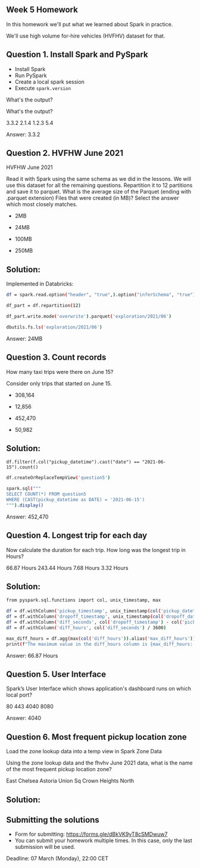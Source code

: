 ## Week 5 Homework

In this homework we'll put what we learned about Spark
in practice.

We'll use high volume for-hire vehicles (HVFHV) dataset for that.

## Question 1. Install Spark and PySpark

* Install Spark
* Run PySpark
* Create a local spark session 
* Execute `spark.version`

What's the output?

What's the output?

3.3.2
2.1.4
1.2.3
5.4

Answer: 3.3.2

## Question 2. HVFHW June 2021

HVFHW June 2021

Read it with Spark using the same schema as we did in the lessons.
We will use this dataset for all the remaining questions.
Repartition it to 12 partitions and save it to parquet.
What is the average size of the Parquet (ending with .parquet extension) Files that were created (in MB)? Select the answer which most closely matches.

- 2MB

- 24MB

- 100MB

- 250MB

## Solution:

Implemented in Databricks:

```sh
df = spark.read.option("header", "true",).option("inferSchema", "true").csv('dbfs:/exploration/fhvhv_tripdata_2021_06_csv.gz')

df_part = df.repartition(12)

df_part.write.mode('overwrite').parquet('exploration/2021/06')

dbutils.fs.ls('exploration/2021/06')
```

Answer: 24MB


## Question 3. Count records 

How many taxi trips were there on June 15?

Consider only trips that started on June 15.

- 308,164

- 12,856

- 452,470

- 50,982

## Solution:

`df.filter(f.col("pickup_datetime").cast("date") == "2021-06-15").count()`

```sh
df.createOrReplaceTempView('question5')

spark.sql("""
SELECT COUNT(*) FROM question5 
WHERE (CAST(pickup_datetime as DATE) = '2021-06-15')
""").display()
```

Answer: 452,470

## Question 4. Longest trip for each day

Now calculate the duration for each trip.
How long was the longest trip in Hours?

66.87 Hours
243.44 Hours
7.68 Hours
3.32 Hours

## Solution:

```sh
from pyspark.sql.functions import col, unix_timestamp, max

df = df.withColumn('pickup_timestamp', unix_timestamp(col('pickup_datetime')))
df = df.withColumn('dropoff_timestamp', unix_timestamp(col('dropoff_datetime')))
df = df.withColumn('diff_seconds', col('dropoff_timestamp') - col('pickup_timestamp'))
df = df.withColumn('diff_hours', col('diff_seconds') / 3600)

max_diff_hours = df.agg(max(col('diff_hours')).alias('max_diff_hours')).collect()[0]['max_diff_hours']
print(f"The maximum value in the diff_hours column is {max_diff_hours:.2f} hours.")
```

Answer: 66.87 Hours

## Question 5. User Interface

Spark’s User Interface which shows application's dashboard runs on which local port?

80
443
4040
8080

Answer: 4040

## Question 6. Most frequent pickup location zone

Load the zone lookup data into a temp view in Spark
Zone Data

Using the zone lookup data and the fhvhv June 2021 data, what is the name of the most frequent pickup location zone?

East Chelsea
Astoria
Union Sq
Crown Heights North

## Solution:




## Submitting the solutions

* Form for submitting: https://forms.gle/dBkVK9yT8cSMDwuw7
* You can submit your homework multiple times. In this case, only the last submission will be used. 

Deadline: 07 March (Monday), 22:00 CET
